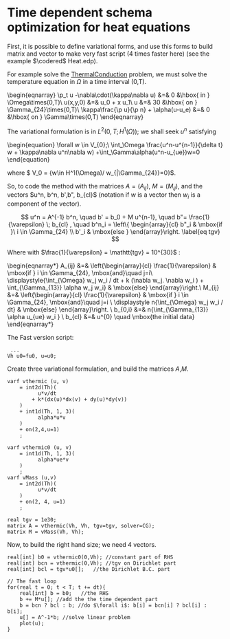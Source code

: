 # Time dependent schema optimization for heat equations

First, it is possible to define variational forms, and use this forms to build matrix and vector to make very fast script (4 times faster here) (see the example $\codered$ Heat.edp).

For example solve the [ThermalConduction](ThermalConduction) problem, we must solve the temperature equation in $\Omega$ in a time interval (0,T).

\begin{eqnarray}
	\p_t u -\nabla\cdot(\kappa\nabla u) &=& 0 &\hbox{ in } \Omega\times(0,T)\\
	u(x,y,0) &=& u_0 + x u_1\\
	u &=& 30 &\hbox{ on } \Gamma_{24}\times(0,T)\\
	\kappa\frac{\p u}{\p n} + \alpha(u-u_e) &=& 0 &\hbox{ on } \Gamma\times(0,T)
\end{eqnarray}

The variational formulation is in $L^2(0,T;H^1(\Omega))$; we shall seek $u^n$ satisfying

\begin{equation}
\forall w \in V_{0};\ \int_\Omega \frac{u^n-u^{n-1}}{\delta t} w + \kappa\nabla u^n\nabla w) +\int_\Gamma\alpha(u^n-u_{ue})w=0
\end{equation}

where $ V_0 = \{w\in H^1(\Omega)/ w_{|\Gamma_{24}}=0\}$.

So, to code the method with the matrices $A=(A_{ij})$, $M=(M_{ij})$, and the vectors $u^n, b^n, b',b", b_{cl}$ (notation if $w$ is a vector then $w_i$ is a component of the vector).

$$
u^n = A^{-1} b^n,
	\quad b' = b_0 + M u^{n-1},
	\quad b"= \frac{1}{\varepsilon} \; b_{cl} ,
	\quad b^n_i = \left\{
		\begin{array}{cl}
			b"_i & \mbox{if }\ i \in \Gamma_{24} \\
			b'_i & \mbox{else }
		\end{array}\right.
	\label{eq tgv}
$$

Where with $\frac{1}{\varepsilon} = \mathtt{tgv} = 10^{30}$ :

\begin{eqnarray*}
	A_{ij} &=&
		\left\{\begin{array}{cl}
			\frac{1}{\varepsilon} & \mbox{if } i \in \Gamma_{24}, \mbox{and}\quad j=i\\
			\displaystyle{\int_{\Omega} w_j w_i / dt + k (\nabla w_j. \nabla w_i ) + \int_{\Gamma_{13}} \alpha w_j w_i} & \mbox{else}
		\end{array}\right.\\
	M_{ij} &=&
		\left\{\begin{array}{cl}
			\frac{1}{\varepsilon} & \mbox{if } i \in \Gamma_{24}, \mbox{and}\quad j=i \\
			\displaystyle n{\int_{\Omega} w_j w_i / dt}	& \mbox{else}
		\end{array}\right. \\
	b_{0,i} &=& n{\int_{\Gamma_{13}} \alpha u_{ue} w_i } \\
	b_{cl} &=& u^{0} \quad \mbox{the initial data}
\end{eqnarray*}

The Fast version script:

```freefem
 ...
Vh u0=fu0, u=u0;
```

Create three variational formulation, and build the matrices $A$,$M$.

```freefem
varf vthermic (u, v)
	= int2d(Th)(
		  u*v/dt
		+ k*(dx(u)*dx(v) + dy(u)*dy(v))
	)
	+ int1d(Th, 1, 3)(
		  alpha*u*v
	)
	+ on(2,4,u=1)
	;

varf vthermic0 (u, v)
	= int1d(Th, 1, 3)(
		  alpha*ue*v
	)
	;
varf vMass (u,v)
	= int2d(Th)(
		  u*v/dt
	)
	+ on(2, 4, u=1)
	;

real tgv = 1e30;
matrix A = vthermic(Vh, Vh, tgv=tgv, solver=CG);
matrix M = vMass(Vh, Vh);
```

Now, to build the right hand size; we need 4 vectors.

```freefem
real[int] b0 = vthermic0(0,Vh);	//constant part of RHS
real[int] bcn = vthermic(0,Vh);	//tgv on Dirichlet part
real[int] bcl = tgv*u0[];	//the Dirichlet B.C. part

// The fast loop
for(real t = 0; t < T; t += dt){
	real[int] b = b0;	//the RHS
	b += M*u[];	//add the the time dependent part
	b = bcn ? bcl : b; //do $\forall i$: b[i] = bcn[i] ? bcl[i] : b[i];
	u[] = A^-1*b; //solve linear problem
	plot(u);
}
```
